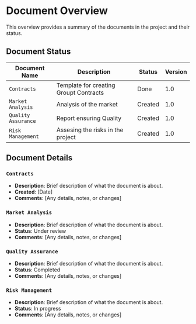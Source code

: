 # Document Overview

This overview provides a summary of the documents in the project and their status.

## Document Status

| Document Name       | Description                            | Status       | Version     |
|---------------------|----------------------------------------|--------------|-------------|
| `Contracts`         | Template for creating Groupt Contracts | Done         | 1.0         |
| `Market Analysis`   | Analysis of the market                 | Created      | 1.0         |
| `Quality Assurance` | Report ensuring Quality                | Created      | 1.0         |
| `Risk Management`   | Assesing the risks in the project      | Created      | 1.0         |

## Document Details

### `Contracts`
- **Description**: Brief description of what the document is about.
- **Created**: [Date]
- **Comments**: [Any details, notes, or changes]

### `Market Analysis`
- **Description**: Brief description of what the document is about.
- **Status**: Under review
- **Comments**: [Any details, notes, or changes]

### `Quality Assurance`
- **Description**: Brief description of what the document is about.
- **Status**: Completed
- **Comments**: [Any details, notes, or changes]

### `Risk Management`
- **Description**: Brief description of what the document is about.
- **Status**: In progress
- **Comments**: [Any details, notes, or changes]
